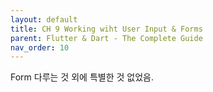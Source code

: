 ```yaml
---
layout: default
title: CH 9 Working wiht User Input & Forms
parent: Flutter & Dart - The Complete Guide
nav_order: 10
---
```


Form 다루는 것 외에 특별한 것 없었음.
